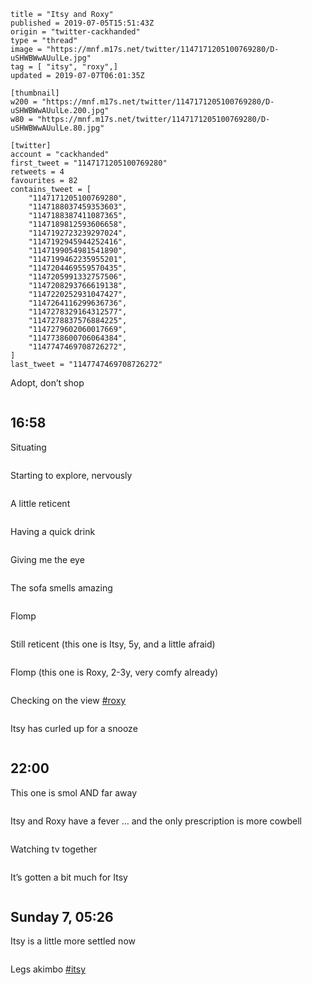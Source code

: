 ```
title = "Itsy and Roxy"
published = 2019-07-05T15:51:43Z
origin = "twitter-cackhanded"
type = "thread"
image = "https://mnf.m17s.net/twitter/1147171205100769280/D-uSHWBWwAUulLe.jpg"
tag = [ "itsy", "roxy",]
updated = 2019-07-07T06:01:35Z

[thumbnail]
w200 = "https://mnf.m17s.net/twitter/1147171205100769280/D-uSHWBWwAUulLe.200.jpg"
w80 = "https://mnf.m17s.net/twitter/1147171205100769280/D-uSHWBWwAUulLe.80.jpg"

[twitter]
account = "cackhanded"
first_tweet = "1147171205100769280"
retweets = 4
favourites = 82
contains_tweet = [
    "1147171205100769280",
    "1147188037459353603",
    "1147188387411087365",
    "1147189812593606658",
    "1147192723239297024",
    "1147192945944252416",
    "1147199054981541890",
    "1147199462235955201",
    "1147204469559570435",
    "1147205991332757506",
    "1147208293766619138",
    "1147220252931047427",
    "1147264116299636736",
    "1147278329164312577",
    "1147278837576884225",
    "1147279602060017669",
    "1147738600706064384",
    "1147747469708726272",
]
last_tweet = "1147747469708726272"
```

Adopt, don’t shop

<p class='image'><img src='https://mnf.m17s.net/twitter/1147171205100769280/D-uSHWBWwAUulLe.jpg' alt=''></p>

## 16:58

Situating

<p class='image'><img src='https://mnf.m17s.net/twitter/1147171205100769280/D-uhbYkXUAAZRjG.jpg' alt=''></p>

Starting to explore, nervously

<p class='image'><img src='https://mnf.m17s.net/twitter/1147171205100769280/D-uhvzbXkAEm8pl.jpg' alt=''></p>

A little reticent

<p class='image'><img src='https://mnf.m17s.net/twitter/1147171205100769280/D-ujC9WXsAURiox.jpg' alt=''></p>

Having a quick drink

<p class='image'><img src='https://mnf.m17s.net/twitter/1147171205100769280/D-ulsJKWsAIBCLf.jpg' alt=''></p>

Giving me the eye

<p class='image'><img src='https://mnf.m17s.net/twitter/1147171205100769280/D-ul5NOWkAEpiPS.jpg' alt=''></p>

The sofa smells amazing

<p class='image'><img src='https://mnf.m17s.net/twitter/1147171205100769280/D-urc_hXkAADGty.jpg' alt=''></p>

Flomp

<p class='image'><img src='https://mnf.m17s.net/twitter/1147171205100769280/D-ur0nmWwAE9UuP.jpg' alt=''></p>

Still reticent (this one is Itsy, 5y, and a little afraid)

<p class='image'><img src='https://mnf.m17s.net/twitter/1147171205100769280/D-uwXfAXoAEVi2M.jpg' alt=''></p>

Flomp (this one is Roxy, 2-3y, very comfy already)

<p class='image'><img src='https://mnf.m17s.net/twitter/1147171205100769280/D-uxwlUXsAAK2nw.jpg' alt=''></p>

Checking on the view [#roxy](/tags/roxy/)

<p class='image'><img src='https://mnf.m17s.net/twitter/1147171205100769280/D-uz2f5WwAApK5W.jpg' alt=''></p>

Itsy has curled up for a snooze

<p class='image'><img src='https://mnf.m17s.net/twitter/1147171205100769280/D-u-u2uWsAEB3N8.jpg' alt=''></p>

## 22:00

This one is smol AND far away

<p class='image'><img src='https://mnf.m17s.net/twitter/1147171205100769280/D-vmoJqXkAAOa9N.jpg' alt=''></p>

Itsy and Roxy have a fever … and the only prescription is more cowbell

<p class='image'><img src='https://mnf.m17s.net/twitter/1147171205100769280/D-vzjSgWkAAY1Ao.jpg' alt=''></p>

Watching tv together

<p class='image'><img src='https://mnf.m17s.net/twitter/1147171205100769280/D-v0A99X4AE9zVv.jpg' alt=''></p>

It’s gotten a bit much for Itsy

<p class='image'><img src='https://mnf.m17s.net/twitter/1147171205100769280/D-v0tRJXkAYsEZi.jpg' alt=''></p>

## Sunday 7, 05:26

Itsy is a little more settled now

<p class='image'><img src='https://mnf.m17s.net/twitter/1147171205100769280/D-2WK1qXYAEphlr.jpg' alt=''></p>

Legs akimbo [#itsy](/tags/itsy/)

<p class='image'><img src='https://mnf.m17s.net/twitter/1147171205100769280/D-2eOyZXYAEVSVs.jpg' alt=''></p>

